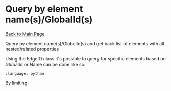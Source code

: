 # Query by element name(s)/GlobalId(s)

[Back to Main Page](../index.md)

Query by element name(s)/GlobalId(s) and get back list of elements with all nested/related properties

Using the EdgeIO class it's possible to query for specific elements based on GlobalId or Name can be done like so: 

```{literalinclude} resources/query_by_nameid.py
:language: python
```

By limiting 